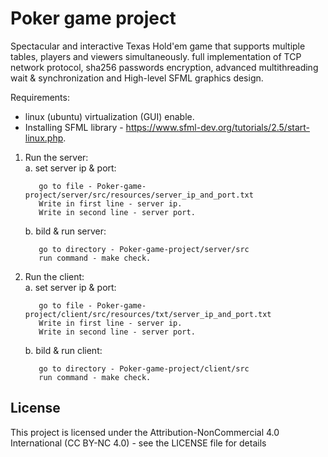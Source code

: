 # Poker game project

Spectacular and interactive Texas Hold'em game that supports multiple tables, players and viewers simultaneously. full implementation of TCP network protocol, sha256 passwords encryption, advanced multithreading wait & synchronization and High-level SFML graphics design.


Requirements: 
* linux (ubuntu) virtualization (GUI) enable.
* Installing SFML library - https://www.sfml-dev.org/tutorials/2.5/start-linux.php.



1. Run the server:   
    a. set server ip & port:

          go to file - Poker-game-project/server/src/resources/server_ip_and_port.txt 
          Write in first line - server ip.
          Write in second line - server port.   
    b. bild & run server:

          go to directory - Poker-game-project/server/src
          run command - make check.
         
2. Run the client:   
    a. set server ip & port: 

          go to file - Poker-game-project/client/src/resources/txt/server_ip_and_port.txt  
          Write in first line - server ip.
          Write in second line - server port. 

    b. bild & run client:
    
          go to directory - Poker-game-project/client/src
          run command - make check.

## License
This project is licensed under the Attribution-NonCommercial 4.0 International (CC BY-NC 4.0) - see the LICENSE file for details
